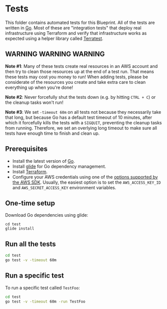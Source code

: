 # Tests

This folder contains automated tests for this Blueprint. All of the tests are written in [Go](https://golang.org/). 
Most of these are "integration tests" that deploy real infrastructure using Terraform and verify that infrastructure 
works as expected using a helper library called [Terratest](https://github.com/gruntwork-io/terratest).  



## WARNING WARNING WARNING

**Note #1**: Many of these tests create real resources in an AWS account and then try to clean those resources up at 
the end of a test run. That means these tests may cost you money to run! When adding tests, please be considerate of 
the resources you create and take extra care to clean everything up when you're done!

**Note #2**: Never forcefully shut the tests down (e.g. by hitting `CTRL + C`) or the cleanup tasks won't run!

**Note #3**: We set `-timeout 60m` on all tests not because they necessarily take that long, but because Go has a
default test timeout of 10 minutes, after which it forcefully kills the tests with a `SIGQUIT`, preventing the cleanup
tasks from running. Therefore, we set an overlying long timeout to make sure all tests have enough time to finish and 
clean up.



## Prerequisites

- Install the latest version of [Go](https://golang.org/).
- Install [glide](https://glide.sh/) for Go dependency management.
- Install [Terraform](https://www.terraform.io/downloads.html).
- Configure your AWS credentials using one of the [options supported by the AWS 
  SDK](http://docs.aws.amazon.com/sdk-for-java/v1/developer-guide/credentials.html). Usually, the easiest option is to
  set the `AWS_ACCESS_KEY_ID` and `AWS_SECRET_ACCESS_KEY` environment variables.



## One-time setup

Download Go dependencies using glide:

```
cd test
glide install
```



## Run all the tests

```bash
cd test
go test -v -timeout 60m
```



## Run a specific test

To run a specific test called `TestFoo`:

```bash
cd test
go test -v -timeout 60m -run TestFoo
```